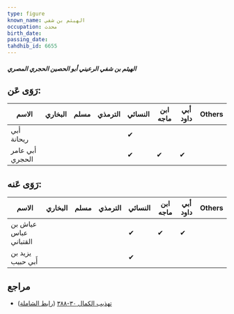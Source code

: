 ```yaml
---
type: figure
known_name: الهيثم بن شفي
occupation: محدث
birth_date:
passing_date:
tahdhib_id: 6655
---
```

##### الهيثم بن شفي الرعيني أبو الحصين الحجري المصري

## رَوَى عَن:
| الاسم           | البخاري | مسلم | الترمذي | النسائي | ابن ماجه | أبي داود | Others |
| --------------- | ------- | ---- | ------- | ------- | -------- | -------- | ------ |
| أبي ريحانة      |         |      |         | ✔       |          |          |        |
| أبي عامر الحجري |         |      |         | ✔       | ✔        | ✔        |        |
## رَوَى عَنه:
| الاسم                 | البخاري | مسلم | الترمذي | النسائي | ابن ماجه | أبي داود | Others |
| --------------------- | ------- | ---- | ------- | ------- | -------- | -------- | ------ |
| عياش بن عباس القتباني |         |      |         | ✔       | ✔        | ✔        |        |
| يزيد بن أَبي حبيب     |         |      |         | ✔       |          |          |        |
## مراجع
- [تهذيب الكمال ٣٠-٣٨٨](obsidian://open?vault=Tahdhib-al-Kamal&file=Figures/٦٦٥٥-الهيثم%20بن%20شفي%20الرعيني%20أبو%20الحصين%20الحجري%20المصري) ([رابط الشاملة](https://shamela.ws/book/3722/16454))